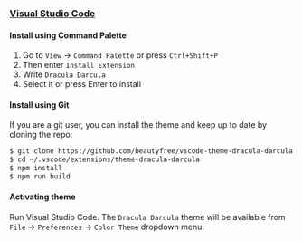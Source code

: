 ### [Visual Studio Code](https://code.visualstudio.com/)

#### Install using Command Palette

1. Go to `View` -> `Command Palette` or press `Ctrl+Shift+P`
2. Then enter `Install Extension`
3. Write `Dracula Darcula`
4. Select it or press Enter to install

#### Install using Git

If you are a git user, you can install the theme and keep up to date by cloning the repo:

```bash
$ git clone https://github.com/beautyfree/vscode-theme-dracula-darcula.git ~/.vscode/extensions/theme-dracula-darcula
$ cd ~/.vscode/extensions/theme-dracula-darcula
$ npm install
$ npm run build
```

#### Activating theme

Run Visual Studio Code. The `Dracula Darcula` theme will be available from `File` -> `Preferences` -> `Color Theme` dropdown menu.